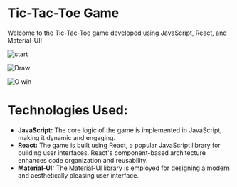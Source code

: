 
# Tic-Tac-Toe Game
Welcome to the Tic-Tac-Toe game developed using JavaScript, React, and Material-UI!









![start](https://github.com/ishanGIT1995/tic-tac-toe-game/assets/104643461/037b3073-57be-4a9c-8d29-8ed54ba0ff9c)

![Draw](https://github.com/ishanGIT1995/tic-tac-toe-game/assets/104643461/610a3c7c-140f-4bcf-8990-ebd702b16e96)

![O win](https://github.com/ishanGIT1995/tic-tac-toe-game/assets/104643461/a9ebae12-e502-4604-a013-dab9895f9a2b)






# Technologies Used:
- **JavaScript:** The core logic of the game is implemented in JavaScript, making it dynamic and engaging.
- **React:** The game is built using React, a popular JavaScript library for building user interfaces. React's component-based architecture enhances code organization and reusability.
- **Material-UI:** The Material-UI library is employed for designing a modern and aesthetically pleasing user interface.


